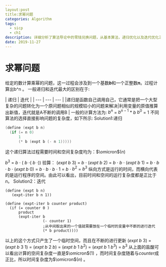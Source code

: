 ```yaml
---
layout:post
title:求幂问题
categories: Algorithm
tags: 
  - sicp 
  - ch1
description: 详细分析了算法导论中的零钱兑换问题，从基本算法，递归优化以及迭代优化三个方面探讨了编程实现的方法。
date: 2019-11-27
---
```

# 求幂问题
给定的数计算乘幂的问题，这一过程会涉及到一个基数***b***和一个正整数***n***。过程计算出b^n 。
一般递归和迭代最大的区别在于:

| 递归 | 迭代 |
| --- | --- | --- |
|递归是函数自己调用自己，它通常是把一个大型复杂的问题转化为一个原问题相似的规模较小的问题来解决|利用变量的原值推算出新值，迭代就是A不断的调用B  |
一般的计算方法为:
$b^n$ = $b^{n-1}$  $\ast$ $b$
$b^0$ = 1
不同算法的选择直接影响问题的复杂度，如下所示:
Solution1:递归
```c
(define (expt b n)
  (if (= n 0)
      1
      (* b (expt b (- n 1)))))
```
这个递归算法过程需要时间和空间复杂度均为：$\omicron$$(n)$

$b^3$ = $b$ $\cdot$ $($ $b$ $\cdot$$($ $b$ $\cdot$$))$
验算：
$(expt$ $b$ $3)$ 
= $b$ $\cdot$ $(expt$ $b$ $2)$ 
= $b$ $\cdot$ $b$ $\cdot$ $(expt$ $b$ $1)$
= $b$ $\cdot$ $b$ $\cdot$ $b$ $\cdot$ $(expt$ $b$ $0)$
= $b$ $\cdot$ $b$ $\cdot$ $b$ $\cdot$ $1$
= $b$ $\cdot$ $b^2$
= $b^3$
纵向方式是运行的时间，而横向代表的是运行程序的空间。由此可以看出，目前时间和空间的运行复杂度都是正比于$n$。
Solution2：迭代

```text
(define (expt b n)
   (expt-iter b n 1))
  
(define (expt-iter b counter product)
  (if (= counter 0 )
      product
      (expt-iter b
                 (- counter 1)
                 ;从中间取出来的一个值就需要放在一个临时的变量中不断的进行迭代
                 (* b product))))
```
以上的这个方式只产生了一个临时空间，而且在不断的进行更新
$(expt$ $b$ $3)$ 
= $(expt$ $b$ $3$ $1$$)$
= $(expt$ $b$ $2$ $b$$)$
= $(expt$ $b$ $1$ $b^2$$)$
= $(expt$ $b$ $1$ $b^3$$)$
= $b^3$
从上面的盐酸可以看出计算的空间复杂度一直是$\omicron$$(1)$ ，而时间复杂度随着与$counter$成正比，所以时间复杂度为$\omicron$$(n)$ 。







